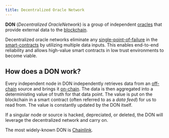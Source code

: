 ```yaml
---
title: Decentralized Oracle Network
---
```


**DON** (_Decentralized OracleNetwork_) is a group of independent [oracles](/knowledge/Web3/oracle.md) that provide external data to the [blockchain](/knowledge/Web3/blockchain.md).

Decentralized oracle networks eliminate any [single-point-of-failure](/knowledge/Web3/single-point-of-failure.md) in the [smart-contracts](/knowledge/Web3/smart-contracts.md) by utilizing multiple data inputs. This enables end-to-end reliability and allows high-value smart contracts in low trust environments to become viable.

## How does a DON work?

Every independent node in DON independently retrieves data from an [off-chain](/off-chain) source and brings it [on-chain](/on-chain). The data is then aggregated into a deterministing value of truth for that data point. The value is put on the blockchain in a smart contract (often referred to as a _data feed_) for us to read from. The value is constantly updated by the DON itself.

If a singular node or source is hacked, depreciated, or deleted, the DON will leverage the decentralized network and carry on.

The most widely-known DON is [Chainlink](/knowledge/Web3/Chainlink.md).

